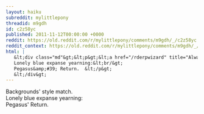 ```yaml
---
layout: haiku
subreddit: mylittlepony
threadid: m9gdh
id: c2z58yc
published: 2011-11-12T00:00:00 +0000
reddit: https://old.reddit.com/r/mylittlepony/comments/m9gdh/_/c2z58yc
reddit_context: https://old.reddit.com/r/mylittlepony/comments/m9gdh/_/c2z58yc?context=3
html: |
   &lt;div class="md"&gt;&lt;p&gt;&lt;a href="/rderpwizard" title="Always Relevant / Missing Wide Open Yonder / Paper Bag Princess"&gt;&lt;/a&gt; Backgrounds&amp;#39; style match.&lt;br/&gt;
   Lonely blue expanse yearning:&lt;br/&gt;
   Pegasus&amp;#39; Return.  &lt;/p&gt;
   &lt;/div&gt;
---
```


[](/rderpwizard "Always Relevant / Missing Wide Open Yonder / Paper Bag Princess") Backgrounds' style match.  
Lonely blue expanse yearning:  
Pegasus' Return.  